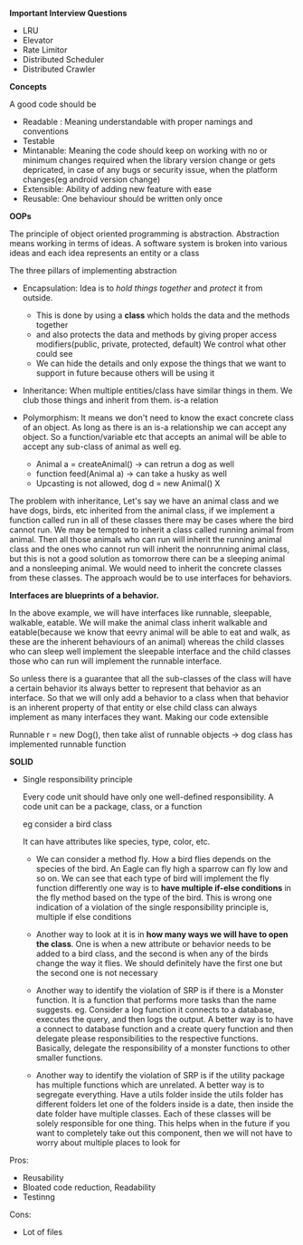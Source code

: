 **Important Interview Questions**
- LRU
- Elevator
- Rate Limitor
- Distributed Scheduler
- Distributed Crawler





**Concepts**

A good code should be
- Readable : Meaning understandable with proper namings and conventions
- Testable
- Mintanable: Meaning the code should keep on working with no or minimum changes required when the library version change or gets depricated, in case of any bugs or security issue, when the platform changes(eg android version change)
- Extensible: Ability of adding new feature with ease
- Reusable: One behaviour should be written only once

**OOPs**

The principle of object oriented programming is abstraction. Abstraction means working in terms of ideas. A software system is broken into various ideas and each idea represents an entity or a class

The three pillars of implementing abstraction

- Encapsulation: Idea is to _hold things together_ and _protect_ it  from outside.  
    - This is done by using a **class** which holds the data and the methods together 
    - and also protects the data and methods by giving proper access modifiers(public, private, protected, default) We control what other could see
    - We can hide the details and only expose the things that we want to support in future because others will be using it

- Inheritance: When multiple entities/class have similar things in them. We club those things and inherit from them.
is-a relation

- Polymorphism: It means we don't need to know the exact concrete class of an object. As long as there is an is-a relationship we can accept any object. So a function/variable etc that accepts an animal will be able to accept any sub-class of animal as well 
eg. 
    - Animal a = createAnimal() -> can retrun a dog as well
    - function feed(Animal a) -> can take a husky as well
    - Upcasting is not allowed, dog d = new Animal() X

The problem with inheritance, Let's say we have an animal class and we have dogs, birds,  etc inherited from the animal class,  if we implement a function called run in all of these classes there may be cases where the bird cannot run.  We may be tempted to inherit a class called running animal from animal. Then all those animals who can run will inherit the running animal class and the ones who cannot run will inherit the nonrunning animal class, but this is not a good solution as tomorrow there can be a sleeping animal and a nonsleeping animal. We would need to inherit the concrete classes from these classes.  The approach would be to use interfaces for behaviors.

**Interfaces are blueprints of a behavior.**

In the above example, we will have interfaces like runnable, sleepable, walkable,  eatable. We will make the animal class inherit walkable and eatable(because we know that eevry animal will be able to eat and walk, as these are the inherent behaviours of an animal) whereas the child classes who can sleep well implement the sleepable interface and the child classes those who can run will implement the runnable interface.

So unless there is a guarantee that all the sub-classes of the class will have a certain behavior its always better to represent that behavior as an interface. So that we will only add a behavior to a class when that behavior is an inherent property of that entity or else child class can always implement as many interfaces they want. Making our code extensible

Runnable r = new Dog(), then take alist of runnable objects -> dog class has implemented runnable function

**SOLID**
- Single responsibility principle 

    Every code unit should have only one well-defined responsibility.  A code unit can be a package, class, or a function

    eg consider a  bird class

    It can have attributes like species, type, color, etc.

    - We can consider a method fly.  How a bird flies depends on the species of the bird.  An Eagle can fly high a sparrow can fly low and so on.  We can see that each type of bird will implement the fly function differently one way is to **have multiple if-else conditions** in the fly method based on the type of the bird.  This is wrong one indication of a violation of the single responsibility principle is,  multiple if else conditions
    
    - Another way to look at it is in **how many ways we will have to open the class**. One is when a new attribute or behavior needs to be added to a bird class,  and the second is when any of the birds change the way it flies.  We should definitely have the first one but the second one is not necessary

    - Another way to identify the violation of SRP is if there is a Monster function.  It is a function that performs more tasks than the name suggests. eg.  Consider a log function it connects to a database, executes the query, and then logs the output.  A better way is to have a connect to database function and a create query function and then delegate please responsibilities to the respective functions. Basically, delegate the responsibility of a monster functions to other smaller functions.

    - Another way to identify the violation of SRP is if the utility package has multiple functions which are unrelated. A better way is to segregate everything.  Have a utils folder inside the utils folder has different folders let one of the folders inside is a date,  then inside the date folder have multiple classes.  Each of these classes will be solely responsible for one thing.  This helps when in the future if you want to completely take out this component, then we will not have to worry about multiple places to look for

Pros:
- Reusability
- Bloated code reduction, Readability
- Testinng

Cons:
- Lot of files

